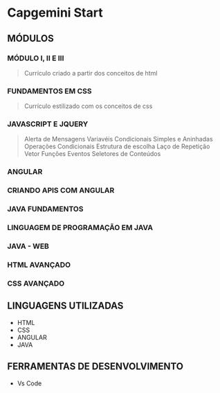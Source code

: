 # Capgemini Start

## MÓDULOS 

### MÓDULO I, II E III
> Currículo criado a partir dos conceitos de html

### FUNDAMENTOS EM CSS
> Currículo estilizado com os conceitos de css

### JAVASCRIPT E JQUERY
> Alerta de Mensagens
> Variavéis
> Condicionais Simples e Aninhadas
> Operações Condicionais
> Estrutura de escolha
> Laço de Repetição
> Vetor
> Funções
> Eventos
> Seletores de Conteúdos

### ANGULAR

### CRIANDO APIS COM ANGULAR

### JAVA FUNDAMENTOS

### LINGUAGEM DE PROGRAMAÇÃO EM JAVA

### JAVA - WEB

### HTML AVANÇADO

### CSS AVANÇADO

## LINGUAGENS UTILIZADAS
- HTML
- CSS
- ANGULAR
- JAVA

## FERRAMENTAS DE DESENVOLVIMENTO
- Vs Code
